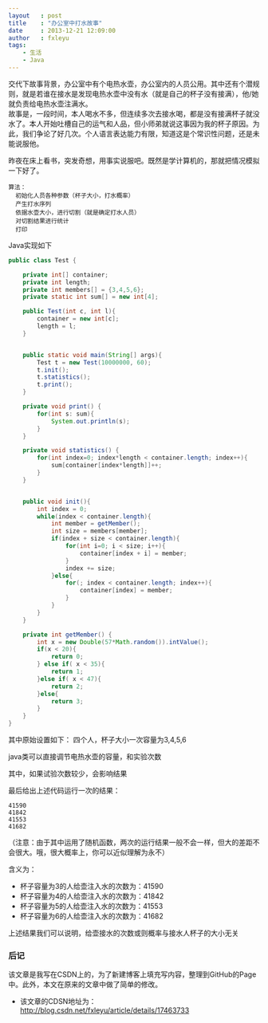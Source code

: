 ```yaml
---
layout   : post
title    : "办公室中打水故事"
date     : 2013-12-21 12:09:00
author   : fxleyu
tags:
    - 生活
    - Java
---
```

交代下故事背景，办公室中有个电热水壶，办公室内的人员公用。其中还有个潜规则，就是若谁在接水是发现电热水壶中没有水（就是自己的杯子没有接满），他/她就负责给电热水壶注满水。    
故事是，一段时间，本人喝水不多，但连续多次去接水喝，都是没有接满杯子就没水了。本人开始吐槽自己的运气和人品，但小师弟就说这事因为我的杯子原因。为此，我们争论了好几次。个人语言表达能力有限，知道这是个常识性问题，还是未能说服他。    

昨夜在床上看书，突发奇想，用事实说服吧。既然是学计算机的，那就把情况模拟一下好了。    
```
算法：  
  初始化人员各种参数（杯子大小，打水概率）
  产生打水序列
  依据水壶大小，进行切割（就是确定打水人员）
  对切割结果进行统计
  打印
```
Java实现如下
```java
public class Test {  

    private int[] container;  
    private int length;  
    private int members[] = {3,4,5,6};  
    private static int sum[] = new int[4];  

    public Test(int c, int l){  
        container = new int[c];  
        length = l;  
    }  


    public static void main(String[] args){  
        Test t = new Test(10000000, 60);  
        t.init();  
        t.statistics();  
        t.print();  
    }  

    private void print() {  
        for(int s: sum){  
            System.out.println(s);  
        }  
    }  

    private void statistics() {  
        for(int index=0; index*length < container.length; index++){  
            sum[container[index*length]]++;  
        }  
    }  


    public void init(){  
        int index = 0;  
        while(index < container.length){  
            int member = getMember();  
            int size = members[member];  
            if(index + size < container.length){  
                for(int i=0; i < size; i++){  
                    container[index + i] = member;  
                }  
                index += size;  
            }else{  
                for(; index < container.length; index++){  
                    container[index] = member;  
                }  
            }  
        }  
    }  

    private int getMember() {  
        int x = new Double(57*Math.random()).intValue();  
        if(x < 20){  
            return 0;  
        } else if( x < 35){  
            return 1;  
        }else if( x < 47){  
            return 2;  
        }else{  
            return 3;  
        }  
    }  
}  
```
其中原始设置如下：
四个人，杯子大小一次容量为3,4,5,6

java类可以直接调节电热水壶的容量，和实验次数

其中，如果试验次数较少，会影响结果

最后给出上述代码运行一次的结果：
```
41590
41842
41553
41682
```
（注意：由于其中运用了随机函数，两次的运行结果一般不会一样，但大的差距不会很大。哦，很大概率上，你可以近似理解为永不）

含义为：
- 杯子容量为3的人给壶注入水的次数为：41590
- 杯子容量为4的人给壶注入水的次数为：41842
- 杯子容量为5的人给壶注入水的次数为：41553
- 杯子容量为6的人给壶注入水的次数为：41682

上述结果我们可以说明，给壶接水的次数或则概率与接水人杯子的大小无关

### 后记
该文章是我写在CSDN上的，为了新建博客上填充写内容，整理到GitHub的Page中。此外，本文在原来的文章中做了简单的修改。

- 该文章的CDSN地址为：http://blog.csdn.net/fxleyu/article/details/17463733
